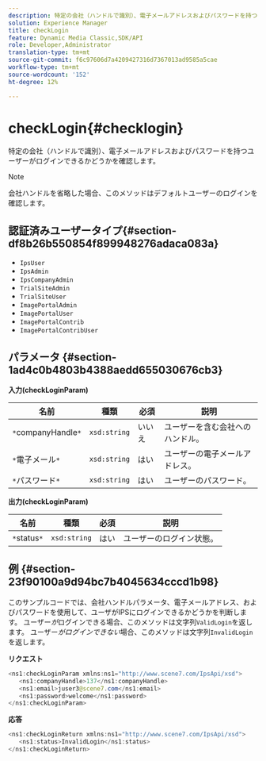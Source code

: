 ```yaml
---
description: 特定の会社（ハンドルで識別）、電子メールアドレスおよびパスワードを持つユーザーがログインできるかどうかを確認します。
solution: Experience Manager
title: checkLogin
feature: Dynamic Media Classic,SDK/API
role: Developer,Administrator
translation-type: tm+mt
source-git-commit: f6c97606d7a4209427316d7367013ad9585a5cae
workflow-type: tm+mt
source-wordcount: '152'
ht-degree: 12%

---
```



# checkLogin{#checklogin}

特定の会社（ハンドルで識別）、電子メールアドレスおよびパスワードを持つユーザーがログインできるかどうかを確認します。

>[!NOTE]
>
>会社ハンドルを省略した場合、このメソッドはデフォルトユーザーのログインを確認します。

## 認証済みユーザータイプ{#section-df8b26b550854f899948276adaca083a}

* `IpsUser`
* `IpsAdmin`
* `IpsCompanyAdmin`
* `TrialSiteAdmin`
* `TrialSiteUser`
* `ImagePortalAdmin`
* `ImagePortalUser`
* `ImagePortalContrib`
* `ImagePortalContribUser`

## パラメータ {#section-1ad4c0b4803b4388aedd655030676cb3}

**入力(checkLoginParam)**

| 名前 | 種類 | 必須 | 説明 |
|---|---|---|---|
| `*`companyHandle`*` | `xsd:string` | いいえ | ユーザーを含む会社へのハンドル。 |
| `*`電子メール`*` | `xsd:string` | はい | ユーザーの電子メールアドレス。 |
| `*`パスワード`*` | `xsd:string` | はい | ユーザーのパスワード。 |

**出力(checkLoginParam)**

| 名前 | 種類 | 必須 | 説明 |
|---|---|---|---|
| `*`status`*` | `xsd:string` | はい | ユーザーのログイン状態。 |

## 例 {#section-23f90100a9d94bc7b4045634cccd1b98}

このサンプルコードでは、会社ハンドルパラメータ、電子メールアドレス、およびパスワードを使用して、ユーザがIPSにログインできるかどうかを判断します。 ユーザー&#x200B;*が*&#x200B;ログインできる場合、このメソッドは文字列`ValidLogin`を返します。 ユーザー&#x200B;*がログインできない*&#x200B;場合、このメソッドは文字列`InvalidLogin`を返します。

**リクエスト**

```java
<ns1:checkLoginParam xmlns:ns1="http://www.scene7.com/IpsApi/xsd">
   <ns1:companyHandle>137</ns1:companyHandle>
   <ns1:email>juser3@scene7.com</ns1:email>
   <ns1:password>welcome</ns1:password>
</ns1:checkLoginParam>
```

**応答**

```java
<ns1:checkLoginReturn xmlns:ns1="http://www.scene7.com/IpsApi/xsd">
   <ns1:status>InvalidLogin</ns1:status>
</ns1:checkLoginReturn>
```

